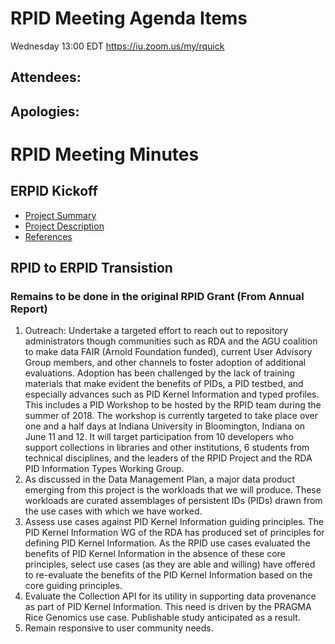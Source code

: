 # RPID Meeting Agenda Items
Wednesday 13:00 EDT
https://iu.zoom.us/my/rquick
   
## Attendees: 
## Apologies: 
   
# RPID Meeting Minutes

## ERPID Kickoff
   * [Project Summary](https://github.com/rpidproject/rpid/blob/master/docs/ProjectSummary.md)
   * [Project Description](https://github.com/rpidproject/rpid/blob/master/docs/ProjectSummary.md)
   * [References](https://github.com/rpidproject/rpid/blob/master/docs/References.md)

## RPID to ERPID Transistion

### Remains to be done in the original RPID Grant (From Annual Report)
1. Outreach: Undertake a targeted effort to reach out to repository administrators though communities such as RDA and the AGU coalition to make data FAIR (Arnold Foundation funded), current User Advisory Group members, and other channels to foster adoption of additional evaluations. Adoption has been challenged by the lack of training materials that make evident the benefits of PIDs, a PID testbed, and especially advances such as PID Kernel Information and typed profiles.  This includes a PID Workshop to be hosted by the RPID team during the summer of 2018. The workshop is currently targeted to take place over one and a half days at Indiana University in Bloomington, Indiana on June 11 and 12. It will target participation from 10 developers who support collections in libraries and other institutions, 6 students from technical disciplines, and the leaders of the RPID Project and the RDA PID Information Types Working Group. 
2. As discussed in the Data Management Plan, a major data product emerging from this project is the workloads that we will produce. These workloads are curated assemblages of persistent IDs (PIDs) drawn from the use cases with which we have worked.
3. Assess use cases against PID Kernel Information guiding principles.  The PID Kernel Information WG of the RDA has produced set of principles for defining PID Kernel Information.  As the RPID use cases evaluated the benefits of PID Kernel Information in the absence of these core principles, select use cases (as they are able and willing) have offered to re-evaluate the benefits of the PID Kernel Information based on the core guiding principles.
4. Evaluate the Collection API for its utility in supporting data provenance as part of PID Kernel Information.  This need is driven by the PRAGMA Rice Genomics use case. Publishable study anticipated as a  result. 
5. Remain responsive to user community needs. 
